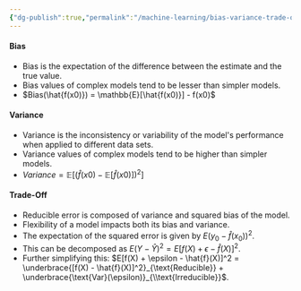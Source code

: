 ```yaml
---
{"dg-publish":true,"permalink":"/machine-learning/bias-variance-trade-off/bias-variance/","dgPassFrontmatter":true}
---
```


#### Bias
- Bias is the expectation of the difference between the estimate and the true value.
- Bias values of complex models tend to be lesser than simpler models.
- $Bias(\hat{f(x0)}) = \mathbb{E}[\hat{f(x0)}] - f(x0)$
#### Variance
- Variance is the inconsistency or variability of the model's performance when applied to different data sets.
- Variance values of complex models tend to be higher than simpler models.
- ${Variance} = \mathbb{E}\left[(\hat{f}(x0) - \mathbb{E}[\hat{f}(x0)])^2\right]$
#### Trade-Off
- Reducible error is composed of variance and squared bias of the model.
- Flexibility of a model impacts both its bias and variance.
- The expectation of the squared error is given by $E \left( y_0 - \hat{f}(x_0) \right)^2$.
- This can be decomposed as $E(Y - \hat{Y})^2 = E[f(X) + \epsilon - \hat{f}(X)]^2$.
- Further simplifying this:
 $E[f(X) + \epsilon - \hat{f}(X)]^2 = \underbrace{[f(X) - \hat{f}(X)]^2}_{\text{Reducible}} + \underbrace{\text{Var}(\epsilon)}_{\\text{Irreducible}}$.
